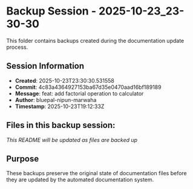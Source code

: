 # Backup Session - 2025-10-23_23-30-30

This folder contains backups created during the documentation update process.

## Session Information
- **Created**: 2025-10-23T23:30:30.531558
- **Commit**: 4c83a4364927153ba67d35e0470aad16bf189189
- **Message**: feat: add factorial operation to calculator
- **Author**: bluepal-nipun-marwaha
- **Timestamp**: 2025-10-23T19:12:33Z

## Files in this backup session:
*This README will be updated as files are backed up*

## Purpose
These backups preserve the original state of documentation files before they are updated by the automated documentation system.
